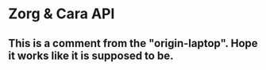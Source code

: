 # Zorg & Cara API

## This is a comment from the "origin-laptop". Hope it works like it is supposed to be.